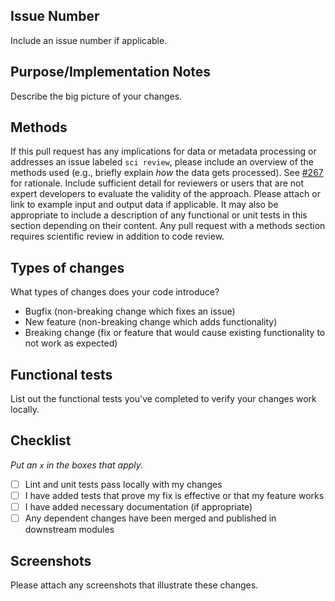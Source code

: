 ## Issue Number

Include an issue number if applicable.

## Purpose/Implementation Notes

Describe the big picture of your changes.

## Methods

If this pull request has any implications for data or metadata processing or addresses an issue labeled `sci review`, please include an overview of the methods used (e.g., briefly explain _how_ the data gets processed).
See [#267](https://github.com/AlexsLemonade/refinebio/pull/267) for rationale.
Include sufficient detail for reviewers or users that are not expert developers to evaluate the validity of the approach.
Please attach or link to example input and output data if applicable.
It may also be appropriate to include a description of any functional or unit tests in this section depending on their content.
Any pull request with a methods section requires scientific review in addition to code review.

## Types of changes

What types of changes does your code introduce?

<!-- Remove any which your PR isn't -->
- Bugfix (non-breaking change which fixes an issue)
- New feature (non-breaking change which adds functionality)
- Breaking change (fix or feature that would cause existing functionality to not work as expected)

## Functional tests

List out the functional tests you've completed to verify your changes work locally.

## Checklist

_Put an `x` in the boxes that apply._

- [ ] Lint and unit tests pass locally with my changes
- [ ] I have added tests that prove my fix is effective or that my feature works
- [ ] I have added necessary documentation (if appropriate)
- [ ] Any dependent changes have been merged and published in downstream modules

## Screenshots

Please attach any screenshots that illustrate these changes.
